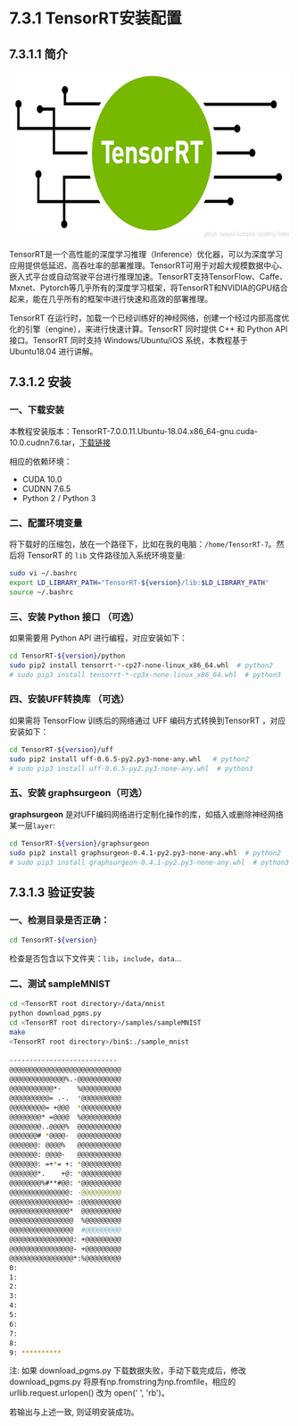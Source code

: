 # 7.3.1 TensorRT安装配置

## 7.3.1.1 简介

<div align=center>
<img src="./imgs/7.3.1.1.jpg" width="600" height="300"> 
</div>

TensorRT是一个高性能的深度学习推理（Inference）优化器，可以为深度学习应用提供低延迟、高吞吐率的部署推理。TensorRT可用于对超大规模数据中心、嵌入式平台或自动驾驶平台进行推理加速。TensorRT支持TensorFlow、Caffe、Mxnet、Pytorch等几乎所有的深度学习框架，将TensorRT和NVIDIA的GPU结合起来，能在几乎所有的框架中进行快速和高效的部署推理。

TensorRT 在运行时，加载一个已经训练好的神经网络，创建一个经过内部高度优化的引擎（engine），来进行快速计算。TensorRT 同时提供 C++ 和 Python API 接口。TensorRT 同时支持 Windows/Ubuntu/iOS 系统，本教程基于Ubuntu18.04 进行讲解。

## 7.3.1.2 安装

### 一、下载安装

本教程安装版本：TensorRT-7.0.0.11.Ubuntu-18.04.x86_64-gnu.cuda-10.0.cudnn7.6.tar，[下载链接](https://developer.nvidia.com/nvidia-tensorrt-download)

相应的依赖环境：

* CUDA 10.0 
* CUDNN 7.6.5
* Python 2 / Python 3

### 二、配置环境变量

将下载好的压缩包，放在一个路径下，比如在我的电脑：`/home/TensorRT-7`。然后将 TensorRT 的 `lib` 文件路径加入系统环境变量:

```bash
sudo vi ~/.bashrc
export LD_LIBRARY_PATH="TensorRT-${version}/lib:$LD_LIBRARY_PATH"
source ~/.bashrc
```

### 三、安装 Python 接口 （可选）

如果需要用 Python API 进行编程，对应安装如下：

```bash
cd TensorRT-${version}/python
sudo pip2 install tensorrt-*-cp27-none-linux_x86_64.whl  # python2
# sudo pip3 install tensorrt-*-cp3x-none-linux_x86_64.whl  # python3
```

### 四、安装UFF转换库 （可选）

如果需将 TensorFlow 训练后的网络通过 UFF 编码方式转换到TensorRT ，对应安装如下：

```bash
cd TensorRT-${version}/uff
sudo pip2 install uff-0.6.5-py2.py3-none-any.whl   # python2
# sudo pip3 install uff-0.6.5-py2.py3-none-any.whl  # python3
```

### 五、安装 graphsurgeon（可选）

**graphsurgeon** 是对UFF编码网络进行定制化操作的库，如插入或删除神经网络某一层`layer`:

```bash
cd TensorRT-${version}/graphsurgeon
sudo pip2 install graphsurgeon-0.4.1-py2.py3-none-any.whl  # python2
# sudo pip3 install graphsurgeon-0.4.1-py2.py3-none-any.whl  # python3
```

## 7.3.1.3 验证安装

### 一、检测目录是否正确：

   ```bash
   cd TensorRT-${version} 
   ```

   检查是否包含以下文件夹：`lib`，`include`，`data`…

### 二、测试 sampleMNIST

   ```bash
   cd <TensorRT root directory>/data/mnist
   python download_pgms.py
   cd <TensorRT root directory>/samples/sampleMNIST
   make
   <TensorRT root directory>/bin$:./sample_mnist
   
---------------------------
   @@@@@@@@@@@@@@@@@@@@@@@@@@@@
@@@@@@@@@@@@@@%.-@@@@@@@@@@@
   @@@@@@@@@@@*-    %@@@@@@@@@@
   @@@@@@@@@@= .-.  *@@@@@@@@@@
   @@@@@@@@@= +@@@  *@@@@@@@@@@
   @@@@@@@@* =@@@@  %@@@@@@@@@@
   @@@@@@@@..@@@@%  @@@@@@@@@@@
   @@@@@@@# *@@@@-  @@@@@@@@@@@
   @@@@@@@: @@@@%   @@@@@@@@@@@
   @@@@@@@: @@@@-   @@@@@@@@@@@
   @@@@@@@: =+*= +: *@@@@@@@@@@
   @@@@@@@*.    +@: *@@@@@@@@@@
   @@@@@@@@%#**#@@: *@@@@@@@@@@
   @@@@@@@@@@@@@@@: -@@@@@@@@@@
   @@@@@@@@@@@@@@@+ :@@@@@@@@@@
   @@@@@@@@@@@@@@@*  @@@@@@@@@@
   @@@@@@@@@@@@@@@@  %@@@@@@@@@
   @@@@@@@@@@@@@@@@  #@@@@@@@@@
   @@@@@@@@@@@@@@@@: +@@@@@@@@@
   @@@@@@@@@@@@@@@@- +@@@@@@@@@
   @@@@@@@@@@@@@@@@*:%@@@@@@@@@
   0:
   1:
   2:
   3:
   4:
   5:
   6:
   7:
   8:
   9: **********
   ```
   
   注: 如果 download_pgms.py 下载数据失败，手动下载完成后，修改 download_pgms.py 将原有np.fromstring为np.fromfile，相应的 urllib.request.urlopen() 改为 open(' ', 'rb')。
   
   若输出与上述一致, 则证明安装成功。

